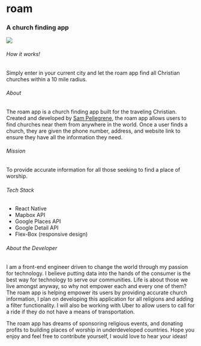 # roam
### A church finding app
![](ezgif.com-gif-maker.gif)

###### How it works!
Simply enter in your current city and let the roam app find all Christian churches within a 10 mile radius.

###### About
The roam app is a church finding app built for the traveling Christian. Created and developed by [Sam Pellegrene](https://twitter.com/sammypelly), the roam app allows users to find churches near them from anywhere in the world.
Once a user finds a church, they are given the phone number, address, and website link to ensure they have all the information they need.

###### Mission
To provide accurate information for all those seeking to find a place of worship.

###### Tech Stack

* React Native
* Mapbox API
* Google Places API
* Google Detail API
* Flex-Box (responsive design)


###### About the Developer
I am a front-end engineer driven to change the world through my passion for technology. I believe putting data into the hands of the consumer is the best way for technology to serve our communities. Life is about those we live amongst anyway, so why not empower each and every one of them? The roam app is helping empower its users by providing accurate church information, I plan on developing this application for all religions and adding a filter functionality. I will also be working with Uber to allow users to call for a ride if they do not have a means of transportation.

The roam app has dreams of sponsoring religious events, and donating profits to building places of worship in underdeveloped countries. Hope you enjoy and feel free to contribute yourself, I would love to hear your ideas!
